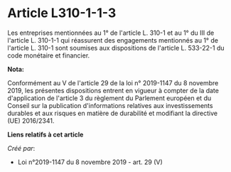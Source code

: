 # Article L310-1-1-3

Les entreprises mentionnées au 1° de l'article L. 310-1 et au 1° du III de l'article L. 310-1-1 qui réassurent des
engagements mentionnés au 1° de l'article L. 310-1 sont soumises aux dispositions de l'article L. 533-22-1 du code monétaire
et financier.

**Nota:**

Conformément au V de l'article 29 de la loi n° 2019-1147 du 8 novembre 2019, les présentes dispositions entrent en vigueur à
compter de la date d'application de l'article 3 du règlement du Parlement européen et du Conseil sur la publication
d'informations relatives aux investissements durables et aux risques en matière de durabilité et modifiant la directive (UE)
2016/2341.

**Liens relatifs à cet article**

_Créé par_:

  - Loi n°2019-1147 du 8 novembre 2019 - art. 29 (V)
